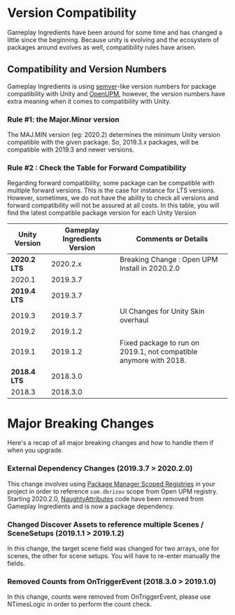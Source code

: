# Version Compatibility

Gameplay Ingredients have been around for some time and has changed a little since the beginning. Because unity is evolving and the ecosystem of packages around evolves as well, compatibility rules have arisen.

## Compatibility and Version Numbers

Gameplay Ingredients is using [semver](https://semver.org/)-like version numbers for package compatibility with Unity and [OpenUPM](https://openupm.com/packages/), however, the version numbers have extra meaning when it comes to compatibility with Unity.

### Rule #1: the Major.Minor version

The MAJ.MIN version (eg: 2020.2) determines the minimum Unity version compatible with the given package. So, 2019.3.x packages, will be compatible with 2019.3 and newer versions.

### Rule #2 : Check the Table for Forward Compatibility

Regarding forward compatibility, some package can be compatible with multiple forward versions. This is the case for instance for LTS versions. However, sometimes, we do not have the ability to check all versions and forward compatibility will not be assured at all costs. In this table, you will find the latest compatible package version for each Unity Version

| Unity Version  | Gameplay Ingredients Version | Comments or Details                                          |
| -------------- | ---------------------------- | ------------------------------------------------------------ |
| **2020.2 LTS** | 2020.2.x                     | Breaking Change : Open UPM Install in 2020.2.0               |
| 2020.1         | 2019.3.7                     |                                                              |
| **2019.4 LTS** | 2019.3.7                     |                                                              |
| 2019.3         | 2019.3.7                     | UI Changes for Unity Skin overhaul                           |
| 2019.2         | 2019.1.2                     |                                                              |
| 2019.1         | 2019.1.2                     | Fixed package to run on 2019.1, not compatible anymore with 2018. |
| **2018.4 LTS** | 2018.3.0                     |                                                              |
| 2018.3         | 2018.3.0                     |                                                              |

# Major Breaking Changes

Here's a recap of all major breaking changes and how to handle them if when you upgrade.

### External Dependency Changes (2019.3.7 > 2020.2.0)

This change involves using [Package Manager Scoped Registries](https://docs.unity3d.com/2020.1/Documentation/Manual/upm-scoped.html) in your project in order to reference `com.dbrizov` scope from Open UPM registry. Starting 2020.2.0, [NaughtyAttributes](https://openupm.com/packages/com.dbrizov.naughtyattributes/) code have been removed from Gameplay Ingredients and is now a package dependency.

### Changed Discover Assets to reference multiple Scenes / SceneSetups (2019.1.1 > 2019.1.2)

In this change, the target scene field was changed for two arrays, one for scenes, the other for scene setups. You will have to re-enter manually the fields.

### Removed Counts from OnTriggerEvent (2018.3.0 > 2019.1.0)

In this change, counts were removed from OnTriggerEvent, please use NTimesLogic in order to perform the count check.